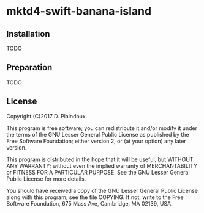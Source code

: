 # mktd4-swift-banana-island

## Installation

TODO

## Preparation

TODO

## License

Copyright (C)2017 D. Plaindoux.

This program is free software; you can redistribute it and/or modify it under the terms of the GNU Lesser General Public License as published by the Free Software Foundation; either version 2, or (at your option) any later version.

This program is distributed in the hope that it will be useful, but WITHOUT ANY WARRANTY; without even the implied warranty of MERCHANTABILITY or FITNESS FOR A PARTICULAR PURPOSE. See the GNU Lesser General Public License for more details.

You should have received a copy of the GNU Lesser General Public License along with this program; see the file COPYING. If not, write to the Free Software Foundation, 675 Mass Ave, Cambridge, MA 02139, USA.
